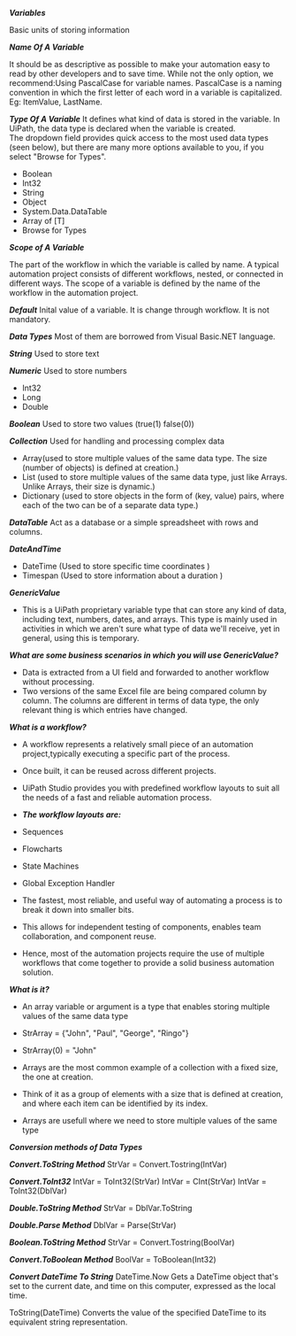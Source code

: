 ***Variables*** 

Basic units of storing information

***Name Of A Variable***

It should be as descriptive as possible to make your automation easy to read by other developers and to save time. 
While not the only option, we recommend:Using PascalCase for variable names. 
PascalCase is a naming convention in which the first letter of each word in a variable is capitalized. Eg: ItemValue, LastName.

***Type Of A Variable***
It defines what kind of data is stored in the variable. 
In UiPath, the data type is declared when the variable is created.  
The dropdown field provides quick access to the most used data types (seen below), but there are many more options available to you, if you select "Browse for Types". 
- Boolean
- Int32
- String
- Object
- System.Data.DataTable 
- Array of [T]
- Browse for Types

***Scope of A Variable***

The part of the workflow in which the variable is called by name. 
A typical automation project consists of different workflows, nested, or connected in different ways.
The scope of a variable is defined by the name of the workflow in the automation project. 

***Default***
Inital value of a variable. It is change through workflow.
It is not mandatory.


***Data Types***
Most of them are borrowed from Visual Basic.NET language.

***String***
Used to store text

***Numeric***
Used to store numbers

- Int32
- Long
- Double

***Boolean***
Used to store two values (true(1) false(0))

***Collection***
Used for handling and processing complex data 
- Array(used to store multiple values of the same data type. The size (number of objects) is defined at creation.)
- List (used to store multiple values of the same data type, just like Arrays. Unlike Arrays, their size is dynamic.)
- Dictionary (used to store objects in the form of (key, value) pairs, where each of the two can be of a separate data type.)

***DataTable***
Act as a database or a simple spreadsheet with rows and columns.

***DateAndTime***
- DateTime (Used to store specific time coordinates )
- Timespan (Used to store information about a duration )

***GenericValue***

- This is a UiPath proprietary variable type that can store any kind of data, including text, numbers, dates, and arrays. 
This type is mainly used in activities in which we aren't sure what type of data we'll receive, yet in general, using this is temporary.

***What are some business scenarios in which you will use GenericValue?***
- Data is extracted from a UI field and forwarded to another workflow without processing.
- Two versions of the same Excel file are being compared column by column. The columns are different in terms of data type, the only relevant thing is which entries have changed. 


***What is a workflow?***

- A workflow represents a relatively small piece of an automation project,typically executing a specific part of the process. 
- Once built, it can be reused across different projects.

- UiPath Studio provides you with predefined workflow layouts to suit all the needs of a fast and reliable automation process.

- ***The workflow layouts are:***
- Sequences
- Flowcharts
- State Machines
- Global Exception Handler

- The fastest, most reliable, and useful way of automating a process is to break it down into smaller bits. 


- This allows for independent testing of components, enables team collaboration, and component reuse. 


- Hence, most of the automation projects require the use of multiple workflows that come together to provide a solid business automation solution.



***What is it?***

- An array variable or argument is a type that enables storing multiple values of the same data type

- StrArray = {"John", "Paul", "George", "Ringo"}
- StrArray(0) = "John" 

- Arrays are the most common example of a collection with a fixed size, the one at creation.
- Think of it as a group of elements with a size that is defined at creation, and where each item can be identified by its index.
- Arrays are usefull where we need to store multiple values of the same type



***Conversion methods of Data Types***

***Convert.ToString Method***
StrVar = Convert.Tostring(IntVar)

***Convert.ToInt32***
IntVar = ToInt32(StrVar)
IntVar = CInt(StrVar)
IntVar = ToInt32(DblVar) 

***Double.ToString Method***
StrVar = DblVar.ToString

***Double.Parse Method***
DblVar = Parse(StrVar) 

***Boolean.ToString Method***
StrVar = Convert.Tostring(BoolVar)

***Convert.ToBoolean Method***
BoolVar = ToBoolean(Int32) 

***Convert DateTime To String***
DateTime.Now 
Gets a DateTime object that's set to the current date, and time on this computer, expressed as the local time.

ToString(DateTime) 
Converts the value of the specified DateTime to its equivalent string representation.




















